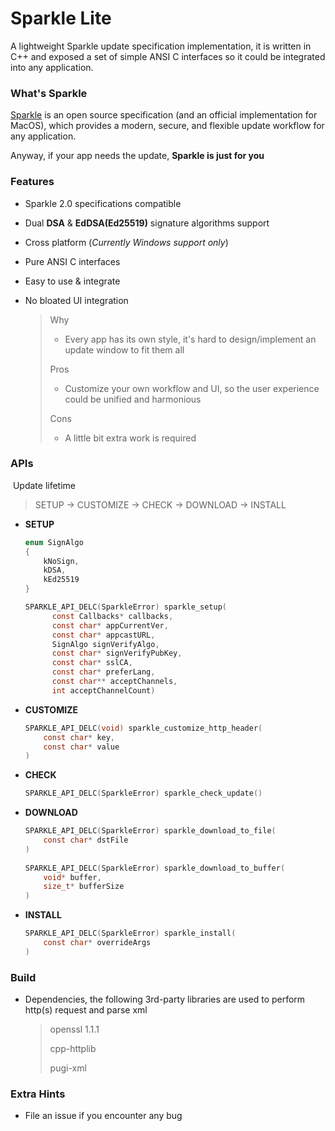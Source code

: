 # Sparkle Lite
A lightweight Sparkle update specification implementation, it is written in C++ and exposed a set of simple ANSI C interfaces so it could be integrated into any application.



### What's Sparkle

[Sparkle](https://sparkle-project.org/) is an open source specification (and an official implementation for MacOS), which provides a modern, secure, and flexible update workflow for any application.

Anyway, if your app needs the update, **Sparkle is just for you**



### Features

+ Sparkle 2.0 specifications compatible

+ Dual **DSA** & **EdDSA(Ed25519)** signature algorithms support

+ Cross platform (*Currently Windows support only*)

+ Pure ANSI C interfaces

+ Easy to use & integrate

+ No bloated UI integration

  > Why
  >
  > + Every app has its own style, it's hard to design/implement an update window to fit them all
  >
  > Pros
  >
  > + Customize your own workflow and UI, so the user experience could be unified and harmonious
  >
  > Cons
  >
  > + A little bit extra work is required



### APIs

​	Update lifetime

> SETUP -> CUSTOMIZE -> CHECK -> DOWNLOAD -> INSTALL

+ **SETUP**

  ```c
  enum SignAlgo
  {
      kNoSign,
      kDSA,
      kEd25519
  }
  
  SPARKLE_API_DELC(SparkleError) sparkle_setup(
  		const Callbacks* callbacks, 
  		const char* appCurrentVer, 
  		const char* appcastURL, 
  		SignAlgo signVerifyAlgo,
  		const char* signVerifyPubKey, 
  		const char* sslCA, 
  		const char* preferLang, 
  		const char** acceptChannels, 
  		int acceptChannelCount)
  ```

+ **CUSTOMIZE**

  ```c
  SPARKLE_API_DELC(void) sparkle_customize_http_header(
      const char* key, 
      const char* value
  )
  ```

  

+ **CHECK**

  ```c
  SPARKLE_API_DELC(SparkleError) sparkle_check_update()
  ```
  
  
  
+ **DOWNLOAD**

  ```c
  SPARKLE_API_DELC(SparkleError) sparkle_download_to_file(
      const char* dstFile
  )
      
  SPARKLE_API_DELC(SparkleError) sparkle_download_to_buffer(
      void* buffer, 
      size_t* bufferSize
  )
  ```

  

+ **INSTALL**

  ```c
  SPARKLE_API_DELC(SparkleError) sparkle_install(
      const char* overrideArgs
  )
  ```

  

### Build

+ Dependencies, the following 3rd-party libraries are used to perform http(s) request and parse xml

  > openssl 1.1.1
  >
  > cpp-httplib
  >
  > pugi-xml



### Extra Hints

+ File an issue if you encounter any bug


